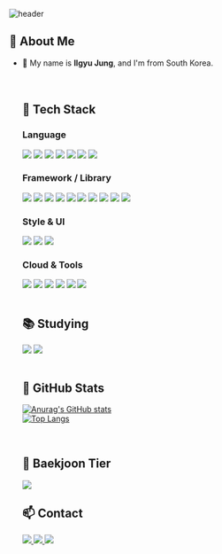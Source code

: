 <div>
  
  <!--Header-->
  ![header](https://capsule-render.vercel.app/api?type=waving&color=gradient&height=300&section=header&text=Good%20to%20see%20you%20👋)
  
</div>

<div>
  <!--Body-->
  
  ## 👀 About Me
- 👋 My name is **Ilgyu Jung**, and I'm from South Korea.  
  <br/>
  <br/>
  
  ## 🧱 Tech Stack

  ### Language
  <img src="https://img.shields.io/badge/Python-3776AB?style=flat-square&logo=Python&logoColor=white"/>
  <img src="https://img.shields.io/badge/TypeScript-3178C6.svg?style=flat-square&logo=typescript&logoColor=white"/>
  <img src="https://img.shields.io/badge/JavaScript-F7DF1E?style=flat-square&logo=JavaScript&logoColor=black"/>
  <img src="https://img.shields.io/badge/HTML5-E34F26?style=flat-square&logo=HTML5&logoColor=white"/>
  <img src="https://img.shields.io/badge/CSS3-1572B6?style=flat-square&logo=CSS3&logoColor=white"/>
  <img src="https://img.shields.io/badge/Java-007396.svg?style=flat-square&logo=java&logoColor=white"/>
  <img src="https://img.shields.io/badge/C%23-239120.svg?style=flat-square&logo=c-sharp&logoColor=white"/>
  <br/>

  ### Framework / Library
  <img src="https://img.shields.io/badge/React-61DAFB?style=flat-square&logo=React&logoColor=black"/>
  <img src="https://img.shields.io/badge/Next.js-000000?style=flat-square&logo=nextdotjs&logoColor=white"/>
  <img src="https://img.shields.io/badge/Vue.js-4FC08D?style=flat-square&logo=vue.js&logoColor=white"/>
  <img src="https://img.shields.io/badge/Unity-000000?style=flat-square&logo=unity&logoColor=white"/>
  <img src="https://img.shields.io/badge/Django-092E20?style=flat-square&logo=django&logoColor=white"/>
  <img src="https://img.shields.io/badge/Matplotlib-11557c.svg?style=flat-square&logo=Matplotlib&logoColor=white"/>
  <img src="https://img.shields.io/badge/React Query-FF4154?style=flat-square&logo=reactquery&logoColor=white"/>
  <img src="https://img.shields.io/badge/Redux Toolkit-764ABC?style=flat-square&logo=redux&logoColor=white"/>
  <img src="https://img.shields.io/badge/Zustand-000000?style=flat-square&logo=Zustand&logoColor=white"/>
  <img src="https://img.shields.io/badge/React Quill-2f2f2f?style=flat-square&logoColor=white"/>
  <br/>

  ### Style & UI
  <img src="https://img.shields.io/badge/TailwindCSS-06B6D4.svg?style=flat-square&logo=tailwind-css&logoColor=white"/>
  <img src="https://img.shields.io/badge/styled--components-DB7093?style=flat-square&logo=styled-components&logoColor=ffd35b"/>
  <img src="https://img.shields.io/badge/vanilla--extract-5e3ef2?style=flat-square&logo=css3&logoColor=white"/>
  <br/>

  ### Cloud & Tools
  <img src="https://img.shields.io/badge/AWS Amplify-FF9900?style=flat-square&logo=awsamplify&logoColor=white"/>
  <img src="https://img.shields.io/badge/Git-F05032.svg?style=flat-square&logo=git&logoColor=white"/>
  <img src="https://img.shields.io/badge/GitHub-181717.svg?style=flat-square&logo=github&logoColor=white"/>
  <img src="https://img.shields.io/badge/Notion-000000.svg?style=flat-square&logo=notion&logoColor=white"/>
  <img src="https://img.shields.io/badge/VSCode-007ACC.svg?style=flat-square&logo=visual-studio-code&logoColor=white"/>
  <img src="https://img.shields.io/badge/Figma-F24E1E.svg?style=flat-square&logo=figma&logoColor=white"/>
  <br/>
  <br/>
  
  ## 📚 Studying
  <img src="https://img.shields.io/badge/Docker-2496ED.svg?style=flat-square&logo=docker&logoColor=white"/>
  <img src="https://img.shields.io/badge/Spring Boot-6DB33F?style=flat-square&logo=springboot&logoColor=white"/>
  <br/>
  <br/>

  ## 🤔 GitHub Stats
  [![Anurag's GitHub stats](https://github-readme-stats.vercel.app/api?username=Jungilgyu&show_icons=true&theme=tokyonight)](https://github.com/anuraghazra/github-readme-stats)
  <br/>
  [![Top Langs](https://github-readme-stats.vercel.app/api/top-langs/?username=Jungilgyu&layout=compact&theme=tokyonight)](https://github.com/anuraghazra/github-readme-stats)

  <br/>

  ## 🏅 Baekjoon Tier
  <img src="http://mazassumnida.wtf/api/v2/generate_badge?boj=wjddlfrb131" />
  
  <br/>

  ## 📫 Contact
  <a href="https://velog.io/@wjddlfrb131/posts">
    <img src="https://img.shields.io/badge/Velog-1EBC8F?style=flat-square&logo=velog&logoColor=white" />
  </a>
  <a href="mailto:wjddlfrb131@gmail.com">
    <img src="https://img.shields.io/badge/Gmail-D14836?style=flat-square&logo=gmail&logoColor=white"/>
  </a>
  <a href="mailto:wjddlfrb131@naver.com">
    <img src="https://img.shields.io/badge/Naver-03C75A?style=flat-square&logo=naver&logoColor=white"/>
  </a>

</div>
